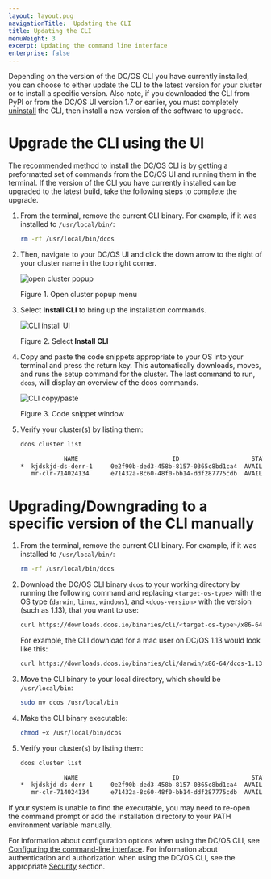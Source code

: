 ```yaml
---
layout: layout.pug
navigationTitle:  Updating the CLI
title: Updating the CLI
menuWeight: 3
excerpt: Updating the command line interface
enterprise: false
---
```


Depending on the version of the DC/OS CLI you have currently installed, you can choose to either update the CLI to the latest version for your cluster or to install a specific version. Also note, if you downloaded the CLI from PyPI or from the DC/OS UI version 1.7 or earlier, you must completely <a href="/1.13/cli/uninstall/">uninstall</a> the CLI, then install a new version of the software to upgrade.

<a name="upgrade"></a>

# Upgrade the CLI using the UI

The recommended method to install the DC/OS CLI is by getting a preformatted set of commands from the DC/OS UI and running them in the terminal. If the version of the CLI you have currently installed can be upgraded to the latest build, take the following steps to complete the upgrade.

1. From the terminal, remove the current CLI binary. For example, if it was installed to `/usr/local/bin/`:

    ```bash
    rm -rf /usr/local/bin/dcos
    ```

1.  Then, navigate to your DC/OS UI and click the down arrow to the right of your cluster name in the top right corner.

    ![open cluster popup](/1.14/img/open-cluster-popup.png)

    Figure 1. Open cluster popup menu

1. Select **Install CLI** to bring up the installation commands.

    ![CLI install UI](/1.14/img/install-cli.png)

    Figure 2. Select **Install CLI**

1. Copy and paste the code snippets appropriate to your OS into your terminal and press the return key. This automatically downloads, moves, and runs the setup command for the cluster. The last command to run, `dcos`, will display an overview of the dcos commands.

    ![CLI copy/paste](/1.14/img/CLI-Installation-GUI_Popup_Linux-1.12.png)

    Figure 3. Code snippet window

1. Verify your cluster(s) by listing them:

    ```bash
    dcos cluster list

                NAME                          ID                    STATUS    VERSION        URL
    *  kjdskjd-ds-derr-1     0e2f90b-ded3-458b-8157-0365c8bd1ca4  AVAILABLE  1.13.0         http://example.com
       mr-clr-714024134      e71432a-8c60-48f0-bb14-ddf287775cdb  AVAILABLE  1.14-dev       http://example-1.com
    ```

# Upgrading/Downgrading to a specific version of the CLI manually

1. From the terminal, remove the current CLI binary. For example, if it was installed to `/usr/local/bin/`:

    ```bash
    rm -rf /usr/local/bin/dcos
    ```

1. Download the DC/OS CLI binary `dcos` to your working directory by running the following command and replacing `<target-os-type>` with the OS type (`darwin`, `linux`, `windows`), and `<dcos-version>` with the version (such as 1.13), that you want to use:

    ```bash
    curl https://downloads.dcos.io/binaries/cli/<target-os-type>/x86-64/dcos-<dcos-version>/dcos -o dcos
    ```

    For example, the CLI download for a mac user on DC/OS 1.13 would look like this:

    ```bash
    curl https://downloads.dcos.io/binaries/cli/darwin/x86-64/dcos-1.13/dcos -o dcos
    ```

1.  Move the CLI binary to your local directory, which should be `/usr/local/bin`:

    ```bash
    sudo mv dcos /usr/local/bin
    ```

1. Make the CLI binary executable:

    ```bash
    chmod +x /usr/local/bin/dcos
    ```

1. Verify your cluster(s) by listing them:

    ```bash
    dcos cluster list

                NAME                          ID                    STATUS    VERSION        URL
    *  kjdskjd-ds-derr-1     0e2f90b-ded3-458b-8157-0365c8bd1ca4  AVAILABLE  1.13.0         http://example.com
       mr-clr-714024134      e71432a-8c60-48f0-bb14-ddf287775cdb  AVAILABLE  1.14-dev       http://example-1.com
    ```

If your system is unable to find the executable, you may need to re-open the command prompt or add the installation directory to your PATH environment variable manually.

For information about configuration options when using the DC/OS CLI, see [Configuring the command-line interface](/1.14/cli/configure/). For information about authentication and authorization when using the DC/OS CLI, see the appropriate [Security](/1.14/security/) section.
